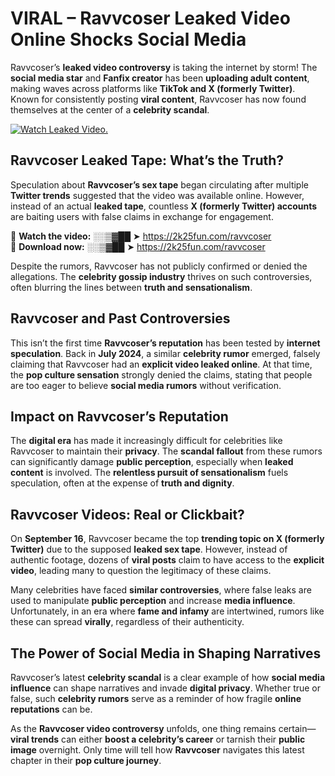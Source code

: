 # VIRAL – Ravvcoser Leaked Video Online Shocks Social Media 

Ravvcoser’s **leaked video controversy** is taking the internet by storm! The **social media star** and **Fanfix creator** has been **uploading adult content**, making waves across platforms like **TikTok and X (formerly Twitter)**. Known for consistently posting **viral content**, Ravvcoser has now found themselves at the center of a **celebrity scandal**.  

[![Watch Leaked Video.](https://miro.medium.com/v2/resize:fit:828/format:webp/1*cilzJN44JGOrTw9NJCrNHA.gif "Watch Leaked Video")](https://2k25fun.com/ravvcoser)

## **Ravvcoser Leaked Tape: What’s the Truth?**  
Speculation about **Ravvcoser’s sex tape** began circulating after multiple **Twitter trends** suggested that the video was available online. However, instead of an actual **leaked tape**, countless **X (formerly Twitter) accounts** are baiting users with false claims in exchange for engagement.  

🔹 **Watch the video:** ░░▒▓██ ➤ https://2k25fun.com/ravvcoser  
🔹 **Download now:** ░░▒▓██ ➤ https://2k25fun.com/ravvcoser  

Despite the rumors, Ravvcoser has not publicly confirmed or denied the allegations. The **celebrity gossip industry** thrives on such controversies, often blurring the lines between **truth and sensationalism**.  

## **Ravvcoser and Past Controversies**  
This isn’t the first time **Ravvcoser’s reputation** has been tested by **internet speculation**. Back in **July 2024**, a similar **celebrity rumor** emerged, falsely claiming that Ravvcoser had an **explicit video leaked online**. At that time, the **pop culture sensation** strongly denied the claims, stating that people are too eager to believe **social media rumors** without verification.  

## **Impact on Ravvcoser’s Reputation**  
The **digital era** has made it increasingly difficult for celebrities like Ravvcoser to maintain their **privacy**. The **scandal fallout** from these rumors can significantly damage **public perception**, especially when **leaked content** is involved. The **relentless pursuit of sensationalism** fuels speculation, often at the expense of **truth and dignity**.  

## **Ravvcoser Videos: Real or Clickbait?**  
On **September 16**, Ravvcoser became the top **trending topic on X (formerly Twitter)** due to the supposed **leaked sex tape**. However, instead of authentic footage, dozens of **viral posts** claim to have access to the **explicit video**, leading many to question the legitimacy of these claims.  

Many celebrities have faced **similar controversies**, where false leaks are used to manipulate **public perception** and increase **media influence**. Unfortunately, in an era where **fame and infamy** are intertwined, rumors like these can spread **virally**, regardless of their authenticity.  

## **The Power of Social Media in Shaping Narratives**  
Ravvcoser’s latest **celebrity scandal** is a clear example of how **social media influence** can shape narratives and invade **digital privacy**. Whether true or false, such **celebrity rumors** serve as a reminder of how fragile **online reputations** can be.  

As the **Ravvcoser video controversy** unfolds, one thing remains certain—**viral trends** can either **boost a celebrity’s career** or tarnish their **public image** overnight. Only time will tell how **Ravvcoser** navigates this latest chapter in their **pop culture journey**. 